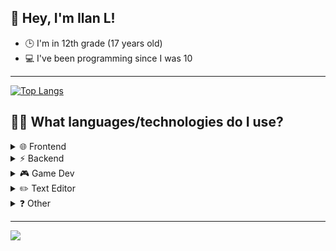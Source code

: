 <h2>👋 Hey, I'm Ilan L!</h2>  
<ul>
    <li>🕒 I'm in 12th grade (17 years old)</li>
    <li>💻 I've been programming since I was 10</li>
</ul>
<hr>

[![Top Langs](https://github-readme-stats.vercel.app/api/top-langs/?username=ilanluci&langs_count=10)](https://github.com/anuraghazra/github-readme-stats)

<h2>👨‍💻 What languages/technologies do I use?</h2>  
<details>
    <summary>🌐 Frontend</summary>
    <img height="20px" src="https://img.shields.io/badge/html5-%23E34F26.svg?style=flat-square&logo=html5&logoColor=white"></img>
    <img height="20px" src="https://img.shields.io/badge/css3-%231572B6.svg?style=flat-square&logo=css3&logoColor=white"></img>
    <img height="20px" src="https://img.shields.io/badge/js-%23323330.svg?style=flat-square&logo=javascript&logoColor=%23F7DF1E"></img>
    <ul>
        <li>Solid JS</li>
    </ul>
</details>
<details>
    <summary>⚡ Backend</summary>
    <ul>
        <li>Node JS</li>
        <li>MySQL</li>
        <li>PostgreSQL With Prisma</li>
        <li>PHP</li>
        <li>Golang</li>
    </ul>
</details>
<details>
    <summary>🎮 Game Dev</summary>
    <img height="20px" src="https://img.shields.io/badge/unity-%23F5F5F5.svg?style=flat-square&logo=Unity&logoColor=black"></img>
    <img height="20px" src="https://img.shields.io/badge/c%23-%23239120.svg?style=flat-square&logo=c-sharp&logoColor=white"></img>
</details>
<details>
    <summary>✏️ Text Editor</summary>
    <ul>
        <li>Visual Studio Code</li>
        <li>Vim</li>
    </ul>
</details>
<details>
    <summary>❓ Other</summary>
    <img height="20px" src="https://img.shields.io/badge/win10-0078D6?style=flat-square&logo=windows&logoColor=white"></img>
    <img height="20px" src="https://shields.io/badge/MacOS--9cf?logo=Apple&style=social"></img>
</details>
<hr>
<image src="https://komarev.com/ghpvc/?username=ilanluci&color=grey&style=flat-square"></image>
